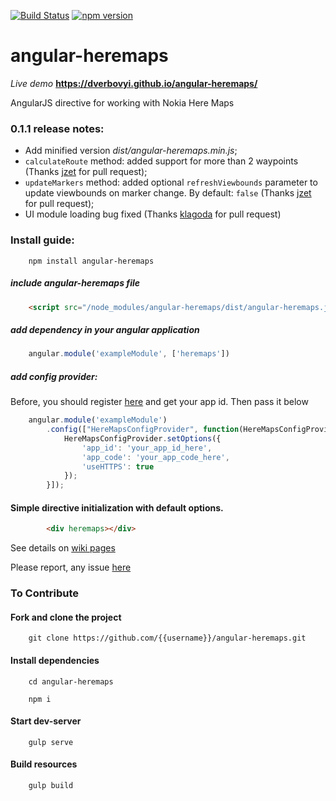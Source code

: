 [![Build Status](https://travis-ci.org/dverbovyi/angular-heremaps.svg?branch=master)](https://travis-ci.org/dverbovyi/angular-heremaps) 
[![npm version](https://badge.fury.io/js/angular-heremaps.svg)](https://badge.fury.io/js/angular-heremaps)

# angular-heremaps
*Live demo* **https://dverbovyi.github.io/angular-heremaps/**

AngularJS directive for working with Nokia Here Maps

### 0.1.1 release notes:
* Add minified version *dist/angular-heremaps.min.js*;
* `calculateRoute` method: added support for more than 2 waypoints (Thanks [jzet](https://github.com/jzet) for pull request); 
* `updateMarkers` method: added optional `refreshViewbounds` parameter to update viewbounds on marker change. By default: `false` (Thanks [jzet](https://github.com/jzet) for pull request);
* UI module loading bug fixed (Thanks [klagoda](https://github.com/klagoda) for pull request)

### Install guide:

        npm install angular-heremaps

##### include angular-heremaps file

```html
    <script src="/node_modules/angular-heremaps/dist/angular-heremaps.js" type="text/javascript"></script>
```
    
##### add dependency in your angular application

```javascript 
    angular.module('exampleModule', ['heremaps'])
```
        
##### add config provider:
Before, you should register [here](https://developer.here.com/plans/api/consumer-mapping) and get your app id. Then pass it below

```javascript
    angular.module('exampleModule')
        .config(["HereMapsConfigProvider", function(HereMapsConfigProvider) {
            HereMapsConfigProvider.setOptions({
                'app_id': 'your_app_id_here',
                'app_code': 'your_app_code_here',
                'useHTTPS': true
            });
        }]);
```

#### Simple directive initialization with default options.

```html
        <div heremaps></div>
```

See details on [wiki pages](https://github.com/dverbovyi/angular-heremaps/wiki)

Please report, any issue [here](https://github.com/dverbovyi/angular-heremaps/issues)


### To Contribute

#### Fork and clone the project
        git clone https://github.com/{{username}}/angular-heremaps.git

#### Install dependencies
        cd angular-heremaps

        npm i

#### Start dev-server

        gulp serve

#### Build resources

        gulp build
      
